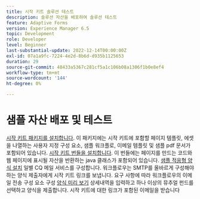 ```yaml
---
title: 시작 키트 솔루션 테스트
description: 솔루션 자산을 배포하여 솔루션 테스트
feature: Adaptive Forms
version: Experience Manager 6.5
topic: Development
role: Developer
level: Beginner
last-substantial-update: 2022-12-14T00:00:00Z
exl-id: 07a1a9fc-7224-4e2d-8b6d-d935b1125653
duration: 29
source-git-commit: 48433a5367c281cf5a1c106b08a1306f1b0e8ef4
workflow-type: tm+mt
source-wordcount: '144'
ht-degree: 0%

---
```


# 샘플 자산 배포 및 테스트

[시작 키트 패키지를 설치합니다](assets/welcomekit.zip). 이 패키지에는 시작 키트에 포함할 페이지 템플릿, 에셋을 나열하는 사용자 지정 구성 요소, 샘플 워크플로, 이메일 템플릿 및 샘플 pdf 문서가 포함되어 있습니다.
[시작 키트 번들을 설치합니다](assets/welcomekit.core-1.0.0-SNAPSHOT.jar). 이 번들에는 페이지를 만드는 코드와 웹 페이지에 표시될 자산을 반환하는 java 클래스가 포함되어 있습니다.
[샘플 적응형 양식 설치](assets/account-openeing-form.zip)
일별 CQ 메일 서비스를 구성합니다. 워크플로우는 SMTP를 올바르게 구성해야 하는 양식 제출자에게 시작 키트 링크를 보냅니다.
요구 사항에 따라 워크플로우의 이메일 전송 구성 요소 구성
[양식 미리 보기](http://localhost:4502/content/dam/formsanddocuments/co-operators/accountopeningform/jcr:content?wcmmode=disabled)
상세내역을 입력하고 하나 이상의 뮤추얼 펀드를 선택하고 양식을 제출합니다.
시작 키트에 대한 링크가 포함된 이메일을 받습니다
